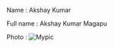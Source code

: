 Name                        : Akshay Kumar 

Full name                   : Akshay Kumar Magapu 

Photo                       : ![Mypic](https://scontent-arn2-1.xx.fbcdn.net/hphotos-ash2/v/t1.0-9/10252067_583931495039504_8591461104883906282_n.jpg?oh=eab77d344ee9f921a7b9fe2f004ffee5&oe=56BBEFD4) 
